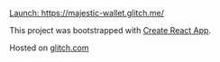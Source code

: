 [Launch: https://majestic-wallet.glitch.me/ ](https://majestic-wallet.glitch.me/)




This project was bootstrapped with [Create React App](https://github.com/facebookincubator/create-react-app).

Hosted on [glitch.com](https://glitch.com/)